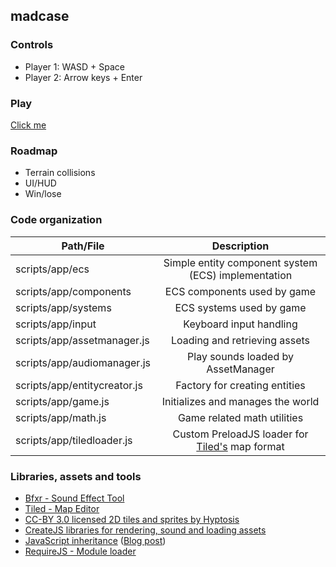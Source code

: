 ## madcase

### Controls
* Player 1: WASD + Space
* Player 2: Arrow keys + Enter

### Play
[Click me](https://danielvandenbrink.com/madcase/)

### Roadmap
* Terrain collisions
* UI/HUD
* Win/lose

### Code organization
| Path/File                    | Description                                                                 |
| ---------------------------- |:---------------------------------------------------------------------------:|
| scripts/app/ecs              | Simple entity component system (ECS) implementation                         |
| scripts/app/components       | ECS components used by game                                                 |
| scripts/app/systems          | ECS systems used by game                                                    |
| scripts/app/input            | Keyboard input handling                                                     |
| scripts/app/assetmanager.js  | Loading and retrieving assets                                               |
| scripts/app/audiomanager.js  | Play sounds loaded by AssetManager                                          |
| scripts/app/entitycreator.js | Factory for creating entities                                               |
| scripts/app/game.js          | Initializes and manages the world                                           |
| scripts/app/math.js          | Game related math utilities                                                 |
| scripts/app/tiledloader.js   | Custom PreloadJS loader for [Tiled's](http://www.mapeditor.org/) map format |

### Libraries, assets and tools
* [Bfxr - Sound Effect Tool](http://www.bfxr.net/)
* [Tiled - Map Editor](http://www.mapeditor.org/)
* [CC-BY 3.0 licensed 2D tiles and sprites by Hyptosis](http://opengameart.org/content/lots-of-free-2d-tiles-and-sprites-by-hyptosis)
* [CreateJS libraries for rendering, sound and loading assets](http://createjs.com/)
* [JavaScript inheritance](https://jsperf.com/fun-with-method-overrides/30) ([Blog post](http://techblog.netflix.com/2014/05/improving-performance-of-our-javascript.html))
* [RequireJS - Module loader](http://www.requirejs.org/)